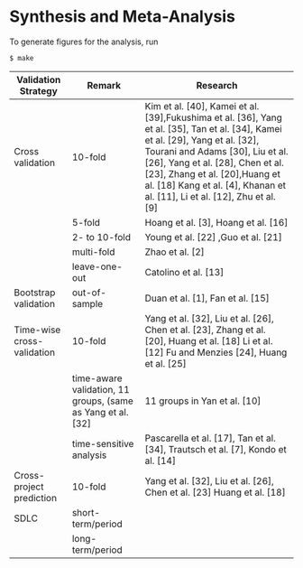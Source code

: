 # Synthesis and Meta-Analysis  
To generate figures for the analysis, run  
```shell
$ make
```





| Validation Strategy        | Remark                                                       | Research  | 
| -------------------------- | ------------------------------------------------------------ | --------- | 
| Cross validation           | 10-fold                                                      | Kim et al. [40], Kamei et al. [39],Fukushima et al. [36], Yang et al. [35], Tan et al. [34], Kamei et al. [29], Yang et al. [32], Tourani and Adams [30], Liu et al. [26], Yang et al. [28], Chen et al. [23], Zhang et al. [20],Huang et al. [18] Kang et al. [4], Khanan et al. [11], Li et al. [12], Zhu et al. [9]     | 
|                            | 5-fold                                                       | Hoang et al. [3], Hoang et al. [16]      | 
|                            | 2- to 10-fold                                                | Young et al. [22] ,Guo et al. [21]     | 
|                            | multi-fold                                                   | Zhao et al. [2]  |
|                            | leave-one-out                                                | Catolino et al. [13]       |
| Bootstrap validation       | out-of-sample                                                | Duan et al. [1], Fan et al. [15]       |
| Time-wise cross-validation | 10-fold                                                      | Yang et al. [32], Liu et al. [26], Chen et al. [23], Zhang et al. [20], Huang et al. [18] Li et al. [12] Fu and Menzies [24], Huang et al. [25]       |
|                            | time-aware validation, 11 groups, (same as Yang et al. [32] | 11 groups in Yan et al. [10]      |
|                            | time-sensitive analysis                                      | Pascarella et al. [17], Tan et al. [34], Trautsch et al. [7], Kondo et al. [14]     |
| Cross-project prediction   | 10-fold                                                      | Yang et al. [32], Liu et al. [26], Chen et al. [23] Huang et al. [18]      |
| SDLC                       | short-term/period                                            |       |
|                            | long-term/period                                             |       |











